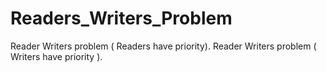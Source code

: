 # Readers_Writers_Problem
Reader Writers problem ( Readers have priority). Reader Writers problem ( Writers have priority ).
